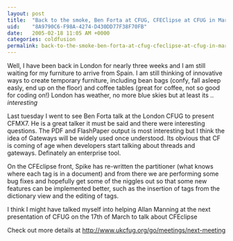 ```yaml
---
layout: post
title:  "Back to the smoke, Ben Forta at CFUG, CFEClipse at CFUG in March"
uid:	"8A9790C6-F98A-4274-D430DD77F38F70FB"
date:   2005-02-18 11:05 AM +0000
categories: coldfusion
permalink: back-to-the-smoke-ben-forta-at-cfug-cfeclipse-at-cfug-in-march
---
```

Well, I have been back in London for nearly three weeks and I am still waiting for my furniture to arrive from Spain.
I am still thinking of innovative ways to create temporary furniture, including bean bags (confy, fall asleep easly, end up on the floor) and coffee tables (great for coffee, not so good for coding on!)
London has weather, no more blue skies but at least its .. *interesting*

Last tuesday I went to see Ben Forta talk at the London CFUG to present CFMX7. He is a great talker it must be said and there were interesting questions. The PDF and FlashPaper output is most interesting but I think the idea of Gateways will be widely used once understood. Its obvious that CF is coming of age when developers start talking about threads and gateways. Definately an enterprise tool.

On the CFEclipse front, Spike has re-written the partitioner (what knows where each tag is in a document) and from there we are performing some bug fixes and hopefully get some of the niggles out so that some new features can be implemented better, such as the insertion of tags from the dictionary view and the editing of tags.

I think I might have talked myself into helping Allan Manning at the next presentation of CFUG on the 17th of March  to talk about CFEclipse

Check out more details at <a href="http://www.ukcfug.org/go/meetings/next-meeting">http://www.ukcfug.org/go/meetings/next-meeting</a>